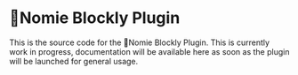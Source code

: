 # 🧱Nomie Blockly Plugin

This is the source code for the 🧱Nomie Blockly Plugin.
This is currently work in progress, documentation will be available here as soon as the plugin will be launched for general usage.